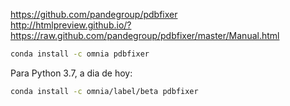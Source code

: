 
https://github.com/pandegroup/pdbfixer     
http://htmlpreview.github.io/?https://raw.github.com/pandegroup/pdbfixer/master/Manual.html

```bash
conda install -c omnia pdbfixer
```

Para Python 3.7, a dia de hoy:

```bash
conda install -c omnia/label/beta pdbfixer 
```


